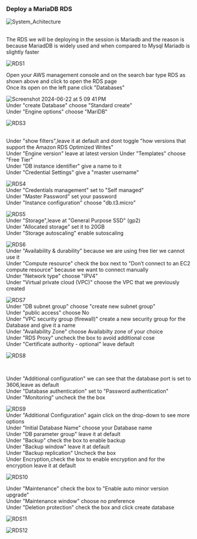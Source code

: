 ### Deploy a MariaDB RDS
![System_Achitecture](https://github.com/user-attachments/assets/6e426c62-7e01-49d8-8d30-5d60e47b56c1)


<br>
The RDS we will be deploying in the session is Mariadb and the reason is because MariadDB is widely used and when compared to Mysql Mariadb is slightly faster
<br>

![RDS1](https://github.com/AdventureLouis/Wordpress_Deployment_To_AWS_2/assets/161846069/a6eab676-5d14-44c3-955b-ca6d80e1e097)

Open your AWS management console and on the search bar type RDS as shown above and click to open the RDS page
<br>
Once its open on the left pane click "Databases"

![Screenshot 2024-06-22 at 5 09 41 PM](https://github.com/AdventureLouis/Wordpress_Deployment_To_AWS_2/assets/161846069/769b51d6-b017-4307-ad73-c9128027c9d9)
<br>
Under "create Database" choose "Standard create"
<br>
Under "Engine options" choose "MariDB"

![RDS3](https://github.com/AdventureLouis/Wordpress_Deployment_To_AWS_2/assets/161846069/c8e0ecfd-0e42-4ce1-a1be-1300631f243d)

<br>
Under "show filters",leave it at default and dont toggle "how versions that support the Amazon RDS Optimized Writes"
<br>
Under "Engine version" leave at latest version
Under "Templates" choose "Free Tier"
<br>
Under "DB instance identifier" give a name to it
<br>
Under "Credential Settings" give a "master username"
<br>

![RDS4](https://github.com/AdventureLouis/Wordpress_Deployment_To_AWS_2/assets/161846069/e4ef53c2-08bf-46f7-a406-ffedefd75ed5)
<br>
Under "Credentials management" set to "Self managed"
<br>
Under  "Master Password" set your password
<br>
Under "Instance configuration" choose "db.t3.micro"
<br>

![RDS5](https://github.com/AdventureLouis/Wordpress_Deployment_To_AWS_2/assets/161846069/00a974b4-bd26-4504-87a6-def1d9c71c4d)
<br>
Under "Storage",leave at "General Purpose SSD" (gp2)
<br>
Under "Allocated storage" set it to 20GB
<br>
Under "Storage autoscaling" enable sutoscaling
<br>

![RDS6](https://github.com/AdventureLouis/Wordpress_Deployment_To_AWS_2/assets/161846069/47f41331-b34a-4a30-82d6-33dbf0074135)
<br>
Under "Availability & durability" because we are using free tier we cannot use it
<br>
Under "Compute resource" check the box next to "Don’t connect to an EC2 compute resource" because we want to connect manually
<br>
Under "Network type" choose "IPV4"
<br>
Under "Virtual private cloud (VPC)" choose the VPC that we previously created
<br>

![RDS7](https://github.com/AdventureLouis/Wordpress_Deployment_To_AWS_2/assets/161846069/1cffbf19-6024-4aff-a743-68ad36ccde92)
<br>
Under "DB subnet group" choose "create new subnet group"
<br>
Under "public access" choose No
<br>
Under "VPC security group (firewall)" create a new security group for the Database and give it a name
<br>
Under  "Availability Zone" choose Availabilty zone of your choice
<br>
Under "RDS Proxy" uncheck the box to avoid additional cose
<br>
Under "Certificate authority - optional" leave default
<br>

![RDS8](https://github.com/AdventureLouis/Wordpress_Deployment_To_AWS_2/assets/161846069/3c2656b1-47b0-4dae-a9ac-b76c9e7f8b2e)

<br>
 
Under "Additional configuration" we can see that the database port is set to 3606,leave as default
<br>
Under "Database authentication" set to "Password authentication"
<br>
Under "Monitoring" uncheck the the box
<br>

![RDS9](https://github.com/AdventureLouis/Wordpress_Deployment_To_AWS_2/assets/161846069/4423fd56-16e0-4796-b580-e41e58323a22)
<br>
Under "Additional Configuration" again click on the drop-down to see more options
<br>
Under "Initial Database Name" choose your Database name
<br>
Under "DB parameter group" leave it at default
<br>
Under "Backup" check the box to enable backup
<br>
Under "Backup window" leave it at default
<br>
Under "Backup replication" Uncheck the box
<br>
Under Encryption,check the box to enable encryption and for the encryption leave it at default
<br>

![RDS10](https://github.com/AdventureLouis/Wordpress_Deployment_To_AWS_2/assets/161846069/746bc440-068b-4bb2-9024-a21ac4ece727)
<br>

Under "Maintenance" check the box to "Enable auto minor version upgrade"
<br>
Under "Maintenance window" choose no preference
<br>
Under "Deletion protection" check the box and click create database

![RDS11](https://github.com/AdventureLouis/Wordpress_Deployment_To_AWS_2/assets/161846069/41bb8838-9918-4086-9c0b-a3aaf3c91a0f)

![RDS12](https://github.com/AdventureLouis/Wordpress_Deployment_To_AWS_2/assets/161846069/28cb109b-50f5-4dd6-9c3f-3b8829502497)

